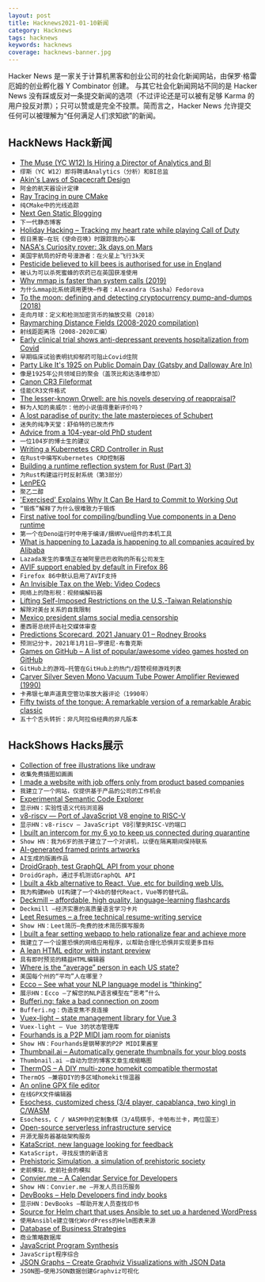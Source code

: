```yaml
---
layout: post
title: Hacknews2021-01-10新闻
category: Hacknews
tags: hacknews
keywords: hacknews
coverage: hacknews-banner.jpg
---
```


Hacker News 是一家关于计算机黑客和创业公司的社会化新闻网站，由保罗·格雷厄姆的创业孵化器 Y Combinator 创建。
与其它社会化新闻网站不同的是 Hacker News 没有踩或反对一条提交新闻的选项（不过评论还是可以被有足够 Karma 的用户投反对票）；只可以赞或是完全不投票。简而言之，Hacker News 允许提交任何可以被理解为“任何满足人们求知欲”的新闻。

## HackNews Hack新闻


- [The Muse (YC W12) Is Hiring a Director of Analytics and BI](https://www.themuse.com/jobs/themuse/director-of-analytics-business-intelligence)
- `缪斯（YC W12）即将聘请Analytics（分析）和BI总监`
- [Akin's Laws of Spacecraft Design](http://spacecraft.ssl.umd.edu/akins_laws.html)
- `阿金的航天器设计定律`
- [Ray Tracing in pure CMake](https://64.github.io/cmake-raytracer/)
- `纯CMake中的光线追踪`
- [Next Gen Static Blogging](https://inoads.com/articles/2020-01-09-Next-Gen-Static-Blogging)
- `下一代静态博客`
- [Holiday Hacking – Tracking my heart rate while playing Call of Duty](https://jcdav.is/2021/01/04/Holiday-Hacking-COD-HR/)
- `假日黑客–在玩《使命召唤》时跟踪我的心率`
- [NASA's Curiosity rover: 3k days on Mars](https://www.bbc.com/news/science-environment-55562150)
- `美国宇航局的好奇号漫游者：在火星上飞行3k天`
- [Pesticide believed to kill bees is authorised for use in England](https://www.theguardian.com/environment/2021/jan/09/pesticide-believed-kill-bees-authorised-use-england-eu-farmers)
- `被认为可以杀死蜜蜂的农药已在英国获准使用`
- [Why mmap is faster than system calls (2019)](https://sasha-f.medium.com/why-mmap-is-faster-than-system-calls-24718e75ab37)
- `为什么mmap比系统调用更快–作者：Alexandra（Sasha）Fedorova`
- [To the moon: defining and detecting cryptocurrency pump-and-dumps (2018)](https://crimesciencejournal.biomedcentral.com/articles/10.1186/s40163-018-0093-5)
- `走向月球：定义和检测加密货币的抽放交易（2018）`
- [Raymarching Distance Fields (2008-2020 compilation)](https://iquilezles.org/www/articles/raymarchingdf/raymarchingdf.htm)
- `射线距距离场（2008-2020汇编）`
- [Early clinical trial shows anti-depressant prevents hospitalization from Covid](https://jamanetwork.com/journals/jama/fullarticle/2773108)
- `早期临床试验表明抗抑郁药可阻止Covid住院`
- [Party Like It's 1925 on Public Domain Day (Gatsby and Dalloway Are In)](https://www.npr.org/2021/01/01/951171599/party-like-its-1925-on-public-domain-day-gatsby-and-dalloway-are-in)
- `像是1925年公共领域日的聚会（盖茨比和达洛维参加）`
- [Canon CR3 Fileformat](https://github.com/lclevy/canon_cr3)
- `佳能CR3文件格式`
- [The lesser-known Orwell: are his novels deserving of reappraisal?](https://thecritic.co.uk/the-lesser-known-orwell-are-his-novels-deserving-of-reappraisal/)
- `鲜为人知的奥威尔：他的小说值得重新评价吗？`
- [A lost paradise of purity: the late masterpieces of Schubert](https://standpointmag.co.uk/a-lost-paradise-of-purity/)
- `迷失的纯净天堂：舒伯特的已故杰作`
- [Advice from a 104-year-old PhD student](https://www.bbc.com/reel/video/p090s793/advice-from-a-104-year-old-phd-student)
- `一位104岁的博士生的建议`
- [Writing a Kubernetes CRD Controller in Rust](http://technosophos.com/2019/08/07/writing-a-kubernetes-controller-in-rust.html)
- `在Rust中编写Kubernetes CRD控制器`
- [Building a runtime reflection system for Rust (Part 3)](https://www.osohq.com/post/runtime-reflection-pt-3)
- `为Rust构建运行时反射系统（第3部分）`
- [LenPEG](https://www.dangermouse.net/esoteric/lenpeg.html)
- `聚乙二醇`
- ['Exercised' Explains Why It Can Be Hard to Commit to Working Out](https://www.npr.org/2021/01/05/953249677/exercised-explains-why-it-can-be-hard-to-commit-to-working-out-and-why-we-should)
- `“锻炼”解释了为什么很难致力于锻炼`
- [First native tool for compiling/bundling Vue components in a Deno runtime](https://andrew-rehrig.medium.com/vno-a-vue-deno-love-story-a9dd4d130ac7)
- `第一个在Deno运行时中用于编译/捆绑Vue组件的本机工具`
- [What is happening to Lazada is happening to all companies acquired by Alibaba](https://thelowdown.momentum.asia/what-is-happening-to-lazada-is-happening-to-all-companies-acquired-by-alibaba/)
- `Lazada发生的事情正在被阿里巴巴收购的所有公司发生`
- [AVIF support enabled by default in Firefox 86](https://bugzilla.mozilla.org/show_bug.cgi?id=1682995)
- `Firefox 86中默认启用了AVIF支持`
- [An Invisible Tax on the Web: Video Codecs](https://blog.mozilla.org/blog/2018/07/11/royalty-free-web-video-codecs/)
- `网络上的隐形税：视频编解码器`
- [Lifting Self-Imposed Restrictions on the U.S.-Taiwan Relationship](https://www.state.gov/lifting-self-imposed-restrictions-on-the-u-s-taiwan-relationship/)
- `解除对美台关系的自我限制`
- [Mexico president slams social media censorship](https://www.reuters.com/article/us-usa-election-mexico/mexico-president-slams-social-media-censorship-after-chaos-in-us-capitol-idUSKBN29C1QY)
- `墨西哥总统抨击社交媒体审查`
- [Predictions Scorecard, 2021 January 01 – Rodney Brooks](http://rodneybrooks.com/predictions-scorecard-2021-january-01/)
- `预测记分卡，2021年1月1日–罗德尼·布鲁克斯`
- [Games on GitHub – A list of popular/awesome video games hosted on GitHub](https://github.com/leereilly/games)
- `GitHub上的游戏–托管在GitHub上的热门/超赞视频游戏列表`
- [Carver Silver Seven Mono Vacuum Tube Power Amplifier Reviewed (1990)](https://hometheaterreview.com/carver-silver-seven-mono-vacuum-tube-power-amplifier-reviewed/)
- `卡弗银七单声道真空管功率放大器评论（1990年）`
- [Fifty twists of the tongue: A remarkable version of a remarkable Arabic classic](https://www.the-tls.co.uk/articles/impostures-al-hariri-michael-cooperson-book-review/)
- `五十个舌头转折：非凡阿拉伯经典的非凡版本`


## HackShows Hacks展示

- [ Collection of free illustrations like undraw](https://www.vektors.pro/)
- `收集免费插图如画画`
- [ I made a website with job offers only from product based companies](https://getaproductjob.com/)
- `我建立了一个网站，仅提供基于产品的公司的工作机会`
- [ Experimental Semantic Code Explorer](https://artifacts.bypaulshen.com/code-explorer/02/)
- `显示HN：实验性语义代码浏览器`
- [ v8-riscv — Port of JavaScript V8 engine to RISC-V](https://github.com/v8-riscv/v8)
- `显示HN：v8-riscv — JavaScript V8引擎到RISC-V的端口`
- [ I built an intercom for my 6 yo to keep us connected during quarantine](https://chordata.cc/blog/open-source-intercom-for-kids/)
- `Show HN：我为6岁的孩子建立了一个对讲机，以便在隔离期间保持联系`
- [ AI-generated framed prints artworks](http://uniqueaiart.com/)
- `AI生成的版画作品`
- [ DroidGraph, test GraphQL API from your phone](https://play.google.com/store/apps/details?id=com.onedev.droidgraph&hl=en_US&gl=US)
- `DroidGraph，通过手机测试GraphQL API`
- [ I built a 4kb alternative to React, Vue, etc for building web UIs.](https://synergyjs.org)
- `我为构建Web UI构建了一个4kb的替代React，Vue等的替代品。`
- [ Deckmill – affordable, high quality, language-learning flashcards](https://deckmill.com/)
- `Deckmill –经济实惠的高质量语言学习卡片`
- [ Leet Resumes – a free technical resume-writing service](https://leetresumes.com/)
- `Show HN：Leet简历–免费的技术简历撰写服务`
- [ I built a fear setting webapp to help rationalize fear and achieve more](https://fearsettingapp.herokuapp.com/)
- `我建立了一个设置恐惧的网络应用程序，以帮助合理化恐惧并实现更多目标`
- [ A lean HTML editor with instant preview](https://no-gravity.github.io/html_editor/)
- `具有即时预览的精益HTML编辑器`
- [ Where is the “average” person in each US state?](https://marwahaha.github.io/ca-center/viewer)
- `美国每个州的“平均”人在哪里？`
- [ Ecco – See what your NLP language model is “thinking”](https://www.eccox.io/)
- `展示HN：Ecco –了解您的NLP语言模型在“思考”什么`
- [ Bufferi.ng: fake a bad connection on zoom](Https://www.bufferi.ng)
- `Bufferi.ng：伪造变焦不良连接`
- [ Vuex-light – state management library for Vue 3](https://github.com/js-cosmos/vuex-light)
- `Vuex-light – Vue 3的状态管理库`
- [ Fourhands is a P2P MIDI jam room for pianists](https://fourhands.jminjie.com/)
- `Show HN：Fourhands是钢琴家的P2P MIDI果酱室`
- [ Thumbnail.ai – Automatically generate thumbnails for your blog posts](https://thumbnail.ai/)
- `Thumbnail.ai –自动为您的博客文章生成缩略图`
- [ ThermOS – A DIY multi-zone homekit compatible thermostat](https://joetruncale.medium.com/thermos-d089e1c4974b)
- `ThermOS –兼容DIY的多区域homekit恒温器`
- [ An online GPX file editor](https://gpxstudio.github.io)
- `在线GPX文件编辑器`
- [ Esochess, customized chess (3/4 player, capablanca, two king) in C/WASM](https://esochess.net)
- `Esochess，C / WASM中的定制象棋（3/4局棋手，卡帕布兰卡，两位国王）`
- [ Open-source serverless infrastructure service](https://github.com/stormkit-io/app-stormkit-io)
- `开源无服务器基础架构服务`
- [ KataScript, new language looking for feedback](https://github.com/brwhale/KataScript)
- `KataScript，寻找反馈的新语言`
- [ Prehistoric Simulation, a simulation of prehistoric society](http://prehistoric.tech)
- `史前模拟，史前社会的模拟`
- [ Convier.me – A Calendar Service for Developers](https://convier.me)
- `Show HN：Convier.me –开发人员日历服务`
- [ DevBooks – Help Developers find indy books](https://thesmartcoder.dev/books/)
- `显示HN：DevBooks –帮助开发人员查找印书`
- [ Source for Helm chart that uses Ansible to set up a hardened WordPress](https://code.habd.as/comfusion/WordPress)
- `使用Ansible建立强化WordPress的Helm图表来源`
- [ Database of Business Strategies](https://growthhunt.carrd.co/)
- `商业策略数据库`
- [ JavaScript Program Synthesis](https://grgv.xyz/inductive_program_synthesis/)
- `JavaScript程序综合`
- [ JSON Graphs – Create Graphviz Visualizations with JSON Data](https://nounparse.com/)
- `JSON图–使用JSON数据创建Graphviz可视化`

